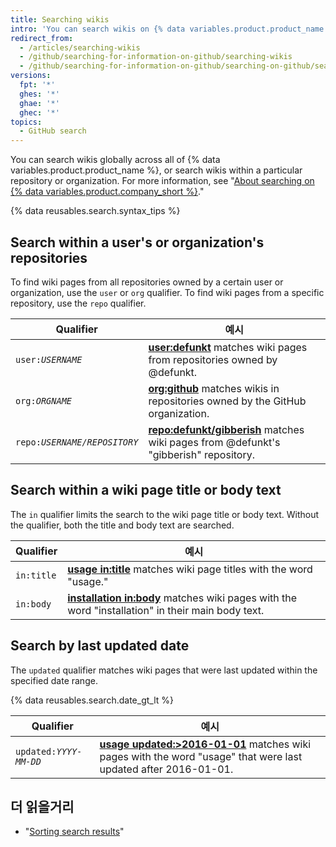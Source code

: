 ```yaml
---
title: Searching wikis
intro: 'You can search wikis on {% data variables.product.product_name %} and narrow the results using these wiki search qualifiers in any combination.'
redirect_from:
  - /articles/searching-wikis
  - /github/searching-for-information-on-github/searching-wikis
  - /github/searching-for-information-on-github/searching-on-github/searching-wikis
versions:
  fpt: '*'
  ghes: '*'
  ghae: '*'
  ghec: '*'
topics:
  - GitHub search
---
```


You can search wikis globally across all of {% data variables.product.product_name %}, or search wikis within a particular repository or organization. For more information, see "[About searching on {% data variables.product.company_short %}](/search-github/getting-started-with-searching-on-github/about-searching-on-github)."

{% data reusables.search.syntax_tips %}

## Search within a user's or organization's repositories

To find wiki pages from all repositories owned by a certain user or organization, use the `user` or `org` qualifier. To find wiki pages from a specific repository, use the `repo` qualifier.

| Qualifier                 | 예시                                                                                                                                                   |
| ------------------------- | ---------------------------------------------------------------------------------------------------------------------------------------------------- |
| <code>user:<em>USERNAME</em></code> | [**user:defunkt**](https://github.com/search?q=user%3Adefunkt&type=Wikis) matches wiki pages from repositories owned by @defunkt.                    |
| <code>org:<em>ORGNAME</em></code> | [**org:github**](https://github.com/search?q=org%3Agithub&type=Wikis&utf8=%E2%9C%93) matches wikis in repositories owned by the GitHub organization. |
| <code>repo:<em>USERNAME/REPOSITORY</em></code> | [**repo:defunkt/gibberish**](https://github.com/search?q=user%3Adefunkt&type=Wikis) matches wiki pages from @defunkt's "gibberish" repository.       |

## Search within a wiki page title or body text

The `in` qualifier limits the search to the wiki page title or body text. Without the qualifier, both the title and body text are searched.

| Qualifier  | 예시                                                                                                                                                                 |
| ---------- | ------------------------------------------------------------------------------------------------------------------------------------------------------------------ |
| `in:title` | [**usage in:title**](https://github.com/search?q=usage+in%3Atitle&type=Wikis) matches wiki page titles with the word "usage."                                      |
| `in:body`  | [**installation in:body**](https://github.com/search?q=installation+in%3Abody&type=Wikis) matches wiki pages with the word "installation" in their main body text. |

## Search by last updated date

The `updated` qualifier matches wiki pages that were last updated within the specified date range.

{% data reusables.search.date_gt_lt %}

| Qualifier                 | 예시                                                                                                                                                                                    |
| ------------------------- | ------------------------------------------------------------------------------------------------------------------------------------------------------------------------------------- |
| <code>updated:<em>YYYY-MM-DD</em></code> | [**usage updated:>2016-01-01**](https://github.com/search?q=usage+updated%3A>2016-01-01&type=Wikis) matches wiki pages with the word "usage" that were last updated after 2016-01-01. |

## 더 읽을거리

- "[Sorting search results](/search-github/getting-started-with-searching-on-github/sorting-search-results/)"
